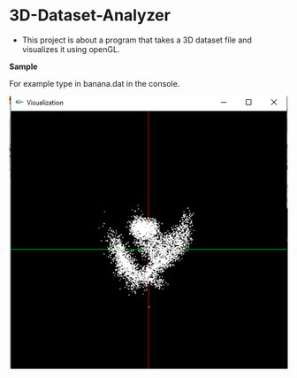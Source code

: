 # 3D-Dataset-Analyzer
- This project is about a program that takes a 3D dataset file and visualizes it using openGL.

**Sample**

For example type in banana.dat in the console.

![](trial.PNG)

